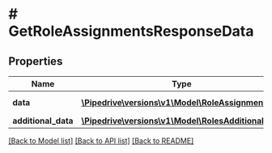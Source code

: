 # # GetRoleAssignmentsResponseData

## Properties

Name | Type | Description | Notes
------------ | ------------- | ------------- | -------------
**data** | [**\Pipedrive\versions\v1\Model\RoleAssignment[]**](RoleAssignment.md) | The role assignments | [optional]
**additional_data** | [**\Pipedrive\versions\v1\Model\RolesAdditionalData**](RolesAdditionalData.md) |  | [optional]

[[Back to Model list]](../../README.md#models) [[Back to API list]](../../README.md#endpoints) [[Back to README]](../../README.md)
